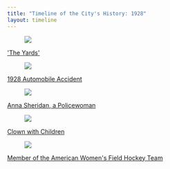 ```yaml
---
title: "Timeline of the City's History: 1928"
layout: timeline
---
```


<div class="tile is-ancestor">
  <div class="tile is-parent">
    <article class="tile is-child box">
        <a href="/historical/timeline/1928/109" title="'The Yards'">
            <figure class="image is-128x128">
                <img src="/img/timeline/1928/small/109.jpg">
            </figure>
            <div class="content">
                    <p>'The Yards'</p>
            </div>
        </a>
    </article>
  </div>
  <div class="tile is-parent">
    <article class="tile is-child box">
        <a href="/historical/timeline/1928/169" title="1928 Automobile Accident">
            <figure class="image is-128x128">
                <img src="/img/timeline/1928/small/169.jpg">
            </figure>
            <div class="content">
                <p>1928 Automobile Accident</p>
            </div>    
        </a>
    </article>
  </div>
  <div class="tile is-parent">
    <article class="tile is-child box">
        <a href="/historical/timeline/1928/166" title="Anna Sheridan, a Policewoman">
            <figure class="image is-128x128">
                <img src="/img/timeline/1928/small/166.jpg">
            </figure>
            <div class="content">
                <p>Anna Sheridan, a Policewoman</p>
            </div>  
        </a>  
    </article>
  </div>
</div>

<div class="tile is-ancestor">
  <div class="tile is-parent">
    <article class="tile is-child box">
        <a href="/historical/timeline/1928/59" title="Clown with Children">
            <figure class="image is-128x128">
                <img src="/img/timeline/1928/small/59.jpg">
            </figure>
            <div class="content">
                    <p>Clown with Children</p>
            </div>
        </a>
    </article>
  </div>
  <div class="tile is-parent">
    <article class="tile is-child box">
        <a href="/historical/timeline/1928/174" title="Member of the American Women's Field Hockey Team">
            <figure class="image is-128x128">
                <img src="/img/timeline/1928/small/174.jpg">
            </figure>
            <div class="content">
                <p>Member of the American Women's Field Hockey Team</p>
            </div>    
        </a>
    </article>
  </div>
</div>